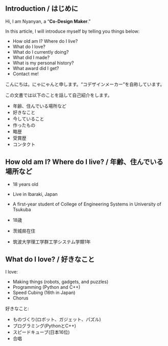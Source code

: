 ## Introduction / はじめに

Hi, I am Nyanyan, a “**Co-Design Maker**.”

In this article, I will introduce myself by telling you things below:

* How old am I? Where do I live?
* What do I love?
* What do I currently doing?
* What did I made?
* What is my personal history?
* What award did I get?
* Contact me!

こんにちは。にゃにゃんと申します。“コデザインメーカー”を自称しています。

この文書では以下のことを話して自己紹介をします。

* 年齢、住んでいる場所など
* 好きなこと
* 今していること
* 作ったもの
* 略歴
* 受賞歴
* コンタクト

## How old am I? Where do I live? / 年齢、住んでいる場所など

* 18 years old
* Live in Ibaraki, Japan
* A first-year student of College of Engineering Systems in University of Tsukuba



* 18歳
* 茨城県在住
* 筑波大学理工学群工学システム学類1年

## What do I love? / 好きなこと

I love:

* Making things (robots, gadgets, and puzzles)
* Programming (Python and C++)
* Speed Cubing (16th in Japan)
* Chorus

好きなこと:

* ものづくり(ロボット、ガジェット、パズル)
* プログラミング(PythonとC++)
* スピードキューブ(日本16位)
* 合唱

<!--
**Nyanyan/Nyanyan** is a ✨ _special_ ✨ repository because its `README.md` (this file) appears on your GitHub profile.

Here are some ideas to get you started:

- 🔭 I’m currently working on ...
- 🌱 I’m currently learning ...
- 👯 I’m looking to collaborate on ...
- 🤔 I’m looking for help with ...
- 💬 Ask me about ...
- 📫 How to reach me: ...
- 😄 Pronouns: ...
- ⚡ Fun fact: ...
-->
